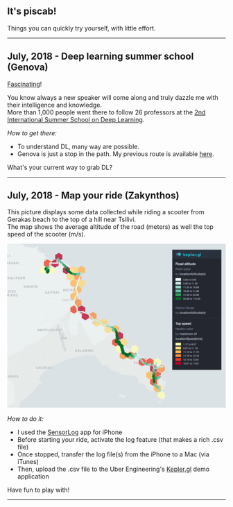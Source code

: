 ## It's piscab!

Things you can quickly try yourself, with little effort.  

---

## July, 2018 - Deep learning summer school (Genova)  

[Fascinating](https://github.com/piscab/piscab.github.io/blob/master/2018_07_Genova/_DL2018.pdf)! 
  
You know always a new speaker will come along and truly dazzle me with their intelligence and knowledge.  
More than 1,000 people went there to follow 26 professors at the [2nd International Summer School on Deep Learning](http://grammars.grlmc.com/DeepLearn2018/).       

_How to get there:_ 
* To understand DL, many way are possible.
* Genova is just a stop in the path. My previous route is available [here](2018_07_Genova/AccompList.md). 

What's your current way to grab DL?

---

## July, 2018 - Map your ride (Zakynthos)  

This picture displays some data collected while riding a scooter from Gerakas beach to the top of a hill near Tsilivi.   
The map shows the average altitude of the road (meters) as well the top speed of the scooter (m/s).  

![Image](2018_07_Zante/DayTrip.png)  

_How to do it:_ 
* I used the [SensorLog](https://itunes.apple.com/us/app/sensorlog/id388014573?mt=8) app for iPhone
* Before starting your ride, activate the log feature (that makes a rich .csv file)
* Once stopped, transfer the log file(s) from the iPhone to a Mac (via iTunes)
* Then, upload the .csv file to the Uber Engineering's [Kepler.gl](https://uber.github.io/kepler.gl) demo application 

Have fun to play with!  

---
